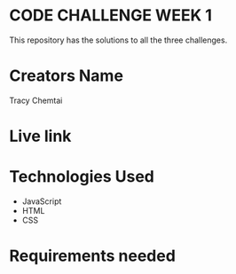  # CODE CHALLENGE WEEK 1
 This repository has the solutions to all the three challenges.

 # Creators Name
 Tracy Chemtai

# Live link


 # Technologies Used
 * JavaScript
 * HTML
 * CSS

# Requirements needed



